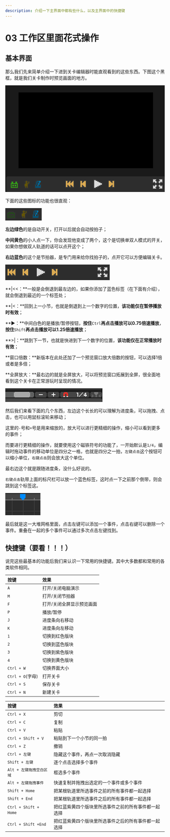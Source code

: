 ```yaml
---
description: 介绍一下主界面中都有些什么，以及主界面中的快捷键
---
```


# 03 工作区里面花式操作

## 基本界面 <a id="1"></a>

那么我们先来简单介绍一下进到关卡编辑器时能直观看到的这些东西。下图这个黑框，就是我们关卡制作时预览画面的地方。

![](../.gitbook/assets/03-01.png)

下面的这些图标的功能也很直观：

![](../.gitbook/assets/03-02.png)

**左边绿色**的是自动开关，打开以后就会自动按拍子；

**中间黄色**的小人点一下，你会发现他变成了两个，这个是切换单双人模式的开关，如果你想做双人轨道的话可以点开这个；

**右边蓝色**的这个是节拍器，是专门用来给你找拍子的，点开它可以方便编辑关卡。

![](../.gitbook/assets/03-03.png)

**\|&lt;&lt;：**一般是会倒退到最左边的，如果你添加了蓝色标签（在下面有介绍），就会倒退到最近的一个标签处；

**\|&lt;：**回到上一小节，也就是倒退到上一个数字的位置，**该功能仅在暂停播放时有效**；

**▶：**中间白色的是播放/暂停按钮，**按住**`Ctrl`**再点击播放可以0.75倍速播放**，**按住**`Shift`**再点击播放可以1.25倍速播放**；

**&gt;\|：**跳到下一节，也就是快进到下一个数字的位置，**该功能仅在正常播放时有效**；

**窗口倍数：**新版本在此处还加了一个预览窗口放大倍数的按钮，可以选择1倍或者是多倍；

**全屏放大：**最右边的就是全屏放大，可以将预览窗口拓展到全屏，很全面地看到这个关卡在正常游玩时呈现的情况。

![](../.gitbook/assets/03-04.png)

然后我们来看下面的几个东西，左边这个长长的可以理解为进度条，可以拖拽、点击，也可以用鼠标滚轮来移动；

这里的`-`号和`+`号是用来缩放的，放大可以进行更精细的操作，缩小可以看到更多的事件；

而要进行更精细的操作，就要使用这个磁铁符号的功能了，一开始默认是`1/4`，编辑时拖动事件的移动单位是四分之一格，也就是四分之一拍，`左键点击`这个按钮可以缩小单位，`右键点击`则会放大这个单位。

最右边这个就是跟随进度条，没什么好说的。

`右键点击`轨带上面的标尺栏可以放一个蓝色标签，这时点一下之前那个倒带，则会跳到这个标签这。

![](../.gitbook/assets/03-05.png)

最后就是这一大堆网格里面，点击左键可以添加一个事件，点击右键可以删除一个事件。重叠在一起的多个事件可以通过多次点击左键找到。

## 快捷键（要看！！！） <a id="2"></a>

说完这些最基本的功能后我们来认识一下常用的快捷键。其中大多数都和常用的各类软件相同。

| 按键 | 效果 |
| :--- | :--- |
| `A` | 打开/关闭电脑演示 |
| `M` | 打开/关闭节拍器 |
| `F` | 打开/关闭全屏显示预览画面 |
| `P` | 播放/暂停 |
| `J` | 进度条向右移动 |
| `K` | 进度条向左移动 |
| `1` | 切换到红色版块 |
| `2` | 切换到蓝色版块 |
| `3` | 切换到紫色版块 |
| `4` | 切换到黄色版块 |
| `Ctrl + W` | 切换界面大小 |
| `Ctrl + O`\(字母\) | 打开关卡 |
| `Ctrl + S` | 保存关卡 |
| `Ctrl + N` | 新建关卡 |

| 按键 | 效果 |
| :--- | :--- |
| `Ctrl + X` | 剪切 |
| `Ctrl + C` | 复制 |
| `Ctrl + V` | 粘贴 |
| `Ctrl + Shift + V` | 粘贴到下一个小节的同一拍 |
| `Ctrl + Z` | 撤销 |
| `Ctrl + 左键` | 隐藏这个事件，再点一次取消隐藏 |
| `Shift + 左键` | 逐个点击选择多个事件 |
| `Alt + 左键拖拽空白区域` | 框选多个事件 |
| `Alt + 左键拖拽事件` | 快速复制并拖拽出选定的一个事件或多个事件 |
| `Shift + Home` | 把某根轨道里所选事件之前的所有事件都一起选择 |
| `Shift + End` | 把某根轨道里所选事件之后的所有事件都一起选择 |
| `Ctrl + Shift + Home` | 把红蓝紫黄四个版块里所选事件之前的所有事件都一起选择 |
| `Ctrl + Shift +End` | 把红蓝紫黄四个版块里所选事件之后的所有事件都一起选择 |

